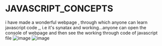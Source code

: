 # JAVASCRIPT_CONCEPTS
i have made a wonderful webpage , through which anyone can learn javascript code ,, i.e it's synatax and working...anyone can open the console of webpage and then see the working through code of javascript file
![image](https://user-images.githubusercontent.com/66327225/118177128-e443d980-b44f-11eb-828d-7b578ee44e8d.png)
![image](https://user-images.githubusercontent.com/66327225/118177536-72b85b00-b450-11eb-8e1a-6b44701fe739.png)
